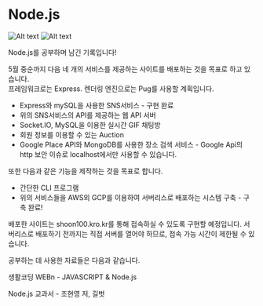 # Node.js
![Alt text](https://img.shields.io/badge/Language-JavaScript-green) ![Alt text](https://img.shields.io/badge/RunTime-Node.js-9cf)

Node.js를 공부하며 남긴 기록입니다!

5월 중순까지 다음 네 개의 서비스를 제공하는 사이트를 배포하는 것을 목표로 하고 있습니다.     
프레임워크로는 Express. 렌더링 엔진으로는 Pug를 사용할 계획입니다.
- Express와 mySQL을 사용한 SNS서비스 - 구현 완료 
- 위의 SNS서비스의 API를 제공하는 웹 API 서버
- Socket.IO, MySQL을 이용한 실시간 GIF 채팅방
- 회원 정보를 이용할 수 있는 Auction
- Google Place API와 MongoDB를 사용한 장소 검색 서비스 - Google Api의 http 보안 이슈로 localhost에서만 사용할 수 있습니다.

또한 다음과 같은 기능을 제작하는 것을 목표로 합니다.

- 간단한 CLI 프로그램
- 위의 서비스들을 AWS외 GCP를 이용하여 서버리스로 배포하는 시스템 구축 - 구축 완료!

배포한 사이트는 shoon100.kro.kr를 통해 접속하실 수 있도록 구현할 예정입니다.
서버리스로 배포하기 전까지는 직접 서버를 열어야 하므로, 접속 가능 시간이 제한될 수 있습니다.

 

공부하는 데 사용한 자료들은 다음과 같습니다. 

생활코딩 WEBn - JAVASCRIPT & Node.js

Node.js 교과서 - 조현영 저, 길벗 
